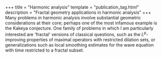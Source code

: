 +++
title = "Harmonic analysis"
template = "publication_tag.html"
description = "Fractal geometry applications in harmonic analysis"
+++
Many problems in harmonic analysis involve substantial geometric considerations at their core; perhaps one of the most infamous example is the Kakeya conjecture.
One family of problems in which I am particularly interested are 'fractal' versions of classical questions, such as the <var>L<sup>p</sup></var>-improving properties of maximal operators with restricted dilation sets, or generalizations such as local smoothing estimates for the wave equation with time restricted to a fractal subset.
